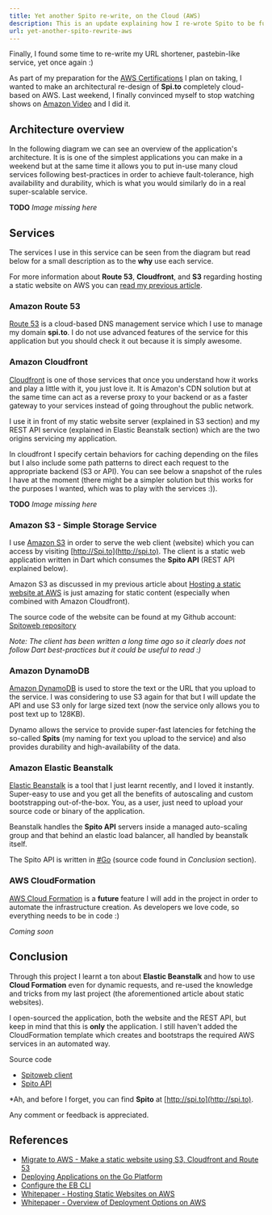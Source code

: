 ```yaml
---
title: Yet another Spito re-write, on the Cloud (AWS)
description: This is an update explaining how I re-wrote Spito to be fully cloud based using AWS. Technologies used include Elastic Beanstalk, Route 53, Cloudfront, S3, and DynamoDB.
url: yet-another-spito-rewrite-aws
---
```


Finally, I found some time to re-write my URL shortener, pastebin-like service, yet once again :)

As part of my preparation for the [AWS Certifications](https://aws.amazon.com/certification/) I plan on taking, I wanted to make an architectural re-design of **Spi.to** completely cloud-based on AWS. Last weekend, I finally convinced myself to stop watching shows on [Amazon Video](www.amazon.co.uk/av) and I did it.

## Architecture overview

In the following diagram we can see an overview of the application's architecture. It is is one of the simplest applications you can make in a weekend but at the same time it allows you to put in-use many cloud services following best-practices in order to achieve fault-tolerance, high availability and durability, which is what you would similarly do in a real super-scalable service.

**TODO** _Image missing here_

## Services

The services I use in this service can be seen from the diagram but read below for a small description as to the **why** use each service.

For more information about **Route 53**, **Cloudfront**, and **S3** regarding hosting a static website on AWS you can [read my previous article](https://lambrospetrou.com/articles/migrate-to-aws-static-website/).

### Amazon Route 53

[Route 53](https://aws.amazon.com/route53/) is a cloud-based DNS management service which I use to manage my domain **spi.to**. I do not use advanced features of the service for this application but you should check it out because it is simply awesome.

### Amazon Cloudfront

[Cloudfront](https://aws.amazon.com/cloudfront/) is one of those services that once you understand how it works and play a little with it, you just love it. It is Amazon's CDN solution but at the same time can act as a reverse proxy to your backend or as a faster gateway to your services instead of going throughout the public network.

I use it in front of my static website server (explained in S3 section) and my REST API service (explained in Elastic Beanstalk section) which are the two origins servicing my application. 

In cloudfront I specify certain behaviors for caching depending on the files but I also include some path patterns to direct each request to the appropriate backend (S3 or API). You can see below a snapshot of the rules I have at the moment (there might be a simpler solution but this works for the purposes I wanted, which was to play with the services :)).

**TODO** _Image missing here_

### Amazon S3 - Simple Storage Service

I use [Amazon S3](https://aws.amazon.com/s3/) in order to serve the web client (website) which you can access by visiting [http://Spi.to](http://spi.to). The client is a static web application written in Dart which consumes the **Spito API** (REST API explained below).

Amazon S3 as discussed in my previous article about [Hosting a static website at AWS](https://lambrospetrou.com/articles/migrate-to-aws-static-website/) is just amazing for static content (especially when combined with Amazon Cloudfront).

The source code of the website can be found at my Github account: [Spitoweb repository](https://github.com/lambrospetrou/spitoweb)

_Note: The client has been written a long time ago so it clearly does not follow Dart best-practices but it could be useful to read :)_

### Amazon DynamoDB

[Amazon DynamoDB](https://aws.amazon.com/dynamodb/) is used to store the text or the URL that you upload to the service. I was considering to use S3 again for that but I will update the API and use S3 only for large sized text (now the service only allows you to post text up to 128KB).

Dynamo allows the service to provide super-fast latencies for fetching the so-called **Spits** (my naming for text you upload to the service) and also provides durability and high-availability of the data.

### Amazon Elastic Beanstalk

[Elastic Beanstalk](https://aws.amazon.com/elasticbeanstalk/) is a tool that I just learnt recently, and I loved it instantly. Super-easy to use and you get all the benefits of autoscaling and custom bootstrapping out-of-the-box. You, as a user, just need to upload your source code or binary of the application.

Beanstalk handles the **Spito API** servers inside a managed auto-scaling group and that behind an elastic load balancer, all handled by beanstalk itself.

The Spito API is written in [#Go](https://golang.org/) (source code found in _Conclusion_ section).

### AWS CloudFormation

[AWS Cloud Formation](https://aws.amazon.com/cloudformation/) is a **future** feature I will add in the project in order to automate the infrastructure creation. As developers we love code, so everything needs to be in code :)

_Coming soon_

## Conclusion

Through this project I learnt a ton about **Elastic Beanstalk** and how to use **Cloud Formation** even for dynamic requests, and re-used the knowledge and tricks from my last project (the aforementioned article about static websites).

I open-sourced the application, both the website and the REST API, but keep in mind that this is **only** the application. I still haven't added the CloudFormation template which creates and bootstraps the required AWS services in an automated way.

Source code
* [Spitoweb client](https://github.com/lambrospetrou/spitoweb)
* [Spito API](https://github.com/lambrospetrou/spito)

*Ah, and before I forget, you can find **Spito** at [http://spi.to](http://spi.to).

Any comment or feedback is appreciated. 

## References

* [Migrate to AWS - Make a static website using S3, Cloudfront and Route 53](https://lambrospetrou.com/articles/migrate-to-aws-static-website/)
* [Deploying Applications on the Go Platform](http://docs.aws.amazon.com/elasticbeanstalk/latest/dg/go-environment.html)
* [Configure the EB CLI](http://docs.aws.amazon.com/elasticbeanstalk/latest/dg/eb-cli3-configuration.html)
* [Whitepaper - Hosting Static Websites on AWS](https://d0.awsstatic.com/whitepapers/Building%20Static%20Websites%20on%20AWS.pdf)
* [Whitepaper - Overview of Deployment Options on AWS](https://d0.awsstatic.com/whitepapers/overview-of-deployment-options-on-aws.pdf)








